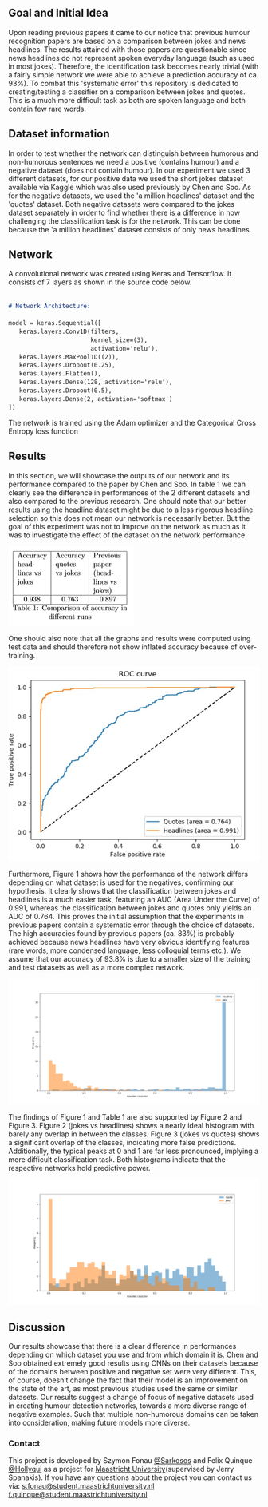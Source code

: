 ## Goal and Initial Idea

Upon reading previous papers it came to our notice that previous humour recognition papers are based on a comparison between jokes and news headlines. The results attained with those papers are questionable since news headlines do not represent spoken everyday language (such as used in most jokes). Therefore, the identification task becomes nearly trivial (with a fairly simple network we were able to achieve a prediction accuracy of ca. 93%). To combat this 'systematic error' this repository is dedicated to creating/testing a classifier on a comparison between jokes and quotes. This is a much more difficult task as both are spoken language and both contain few rare words.  

## Dataset information

In order to test whether the network can distinguish between humorous and non-humorous sentences we need a positive (contains humour) and a negative dataset (does not contain humour). In our experiment we used 3 different datasets, for our positive data we used the short jokes dataset available via Kaggle which was also used previously by Chen and Soo. As for the negative datasets, we used the 'a million headlines' dataset and the 'quotes' dataset.
Both negative datasets were compared to the jokes dataset separately in order to find whether there is a difference in how challenging the classification task is for the network. This can be done because the 'a million headlines' dataset consists of only news headlines.

## Network

A convolutional network was created using Keras and Tensorflow. It consists of 7 layers as shown in the source code below.

```markdown

# Network Architecture:

model = keras.Sequential([
   keras.layers.Conv1D(filters,
                       kernel_size=(3),
                       activation='relu'),
   keras.layers.MaxPool1D((2)),
   keras.layers.Dropout(0.25),
   keras.layers.Flatten(),
   keras.layers.Dense(128, activation='relu'),
   keras.layers.Dropout(0.5),
   keras.layers.Dense(2, activation='softmax')
])

```
The network is trained using the Adam optimizer and the Categorical Cross Entropy loss function

## Results
In this section, we will showcase the outputs of our network and its performance compared to the paper by Chen and Soo. In table 1 we can clearly see the difference in performances of the 2 different datasets and also compared to the previous research. One should note that our better results using the headline dataset might be due to a less rigorous headline selection so this does not mean our network is necessarily better. But the goal of this experiment was not to improve on the network as much as it was to investigate the effect of the dataset on the network performance.

![Table 1](image.png)

One should also note that all the graphs and results were computed using test data and should therefore not show inflated accuracy because of over-training.

![Figure 1: roc curve comparison jokes & headlines vs jokes & quotes](roc_curve_joke.jpeg)

Furthermore, Figure 1 shows how the performance of the network differs depending on what dataset is used for the negatives, confirming our hypothesis. It clearly shows that the classification between jokes and headlines is a much easier task, featuring an AUC (Area Under the Curve) of 0.991, whereas the classification between jokes and quotes only yields an AUC of 0.764. This proves the initial assumption that the experiments in previous papers contain a systematic error through the choice of datasets. The high accuracies found by previous papers (ca. 83\%) is probably achieved because news headlines have very obvious identifying features (rare words, more condensed language, less colloquial terms etc.). We assume that our accuracy of 93.8\% is due to a smaller size of the training and test datasets as well as a more complex network. 

![Figure 2: histogram jokes vs headlines](histogram_joke_headline.png)

The findings of Figure 1 and Table 1 are also supported by Figure 2 and Figure 3. Figure 2 (jokes vs headlines) shows a nearly ideal histogram with barely any overlap in between the classes. Figure 3 (jokes vs quotes) shows a significant overlap of the classes, indicating more false predictions. Additionally, the typical peaks at 0 and 1 are far less pronounced, implying a more difficult classification task. Both histograms indicate that the respective networks hold predictive power.

![Figure 3: histogram jokes vs quotes](histogram_joke_quote.png)

## Discussion

Our results showcase that there is a clear difference in performances depending on which dataset you use and from which domain it is. Chen and Soo obtained extremely good results using CNNs on their datasets because of the domains between positive and negative set were very different. This, of course, doesn’t change the fact that their model is an improvement on the state of the art, as most previous studies used the same or similar datasets. Our results suggest a change of focus of negative datasets used in creating humour detection networks, towards a more diverse range of negative examples. Such that multiple non-humorous domains can be taken into consideration, making future models more diverse. 


### Contact

This project is developed by Szymon Fonau [@Sarkosos](https://github.com/Sarkosos) and Felix Quinque [@Hollyqui](https://github.com/Hollyqui) as a project for [Maastricht University](maastrichtuniversity.nl)(supervised by Jerry Spanakis). If you have any questions about the project you can contact us via:
s.fonau@student.maastrichtuniversity.nl
f.quinque@student.maastrichtuniversity.nl
